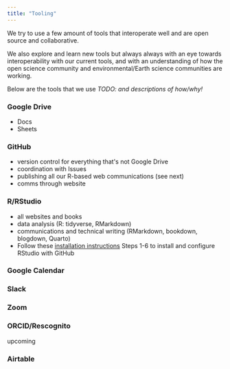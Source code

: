 ```yaml
---
title: "Tooling"
---
```


We try to use a few amount of tools that interoperate well and are open source and collaborative.

We also explore and learn new tools but always always with an eye towards interoperability with our current tools, and with an understanding of how the open science community and environmental/Earth science communities are working.

Below are the tools that we use *TODO: and descriptions of how/why!*

### Google Drive

- Docs
- Sheets

### GitHub

- version control for everything that's not Google Drive
- coordination with Issues
- publishing all our R-based web communications (see next)
- comms through website

### R/RStudio

- all websites and books
- data analysis (R: tidyverse, RMarkdown)
- communications and technical writing (RMarkdown, bookdown, blogdown, Quarto)
- Follow these [installation instructions](https://ucsb-meds.github.io/meds-install-guide) Steps 1-6 to install and configure RStudio with GitHub 

### Google Calendar

  
### Slack

### Zoom

### ORCID/Rescognito

upcoming

### Airtable